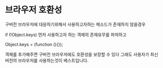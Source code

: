 # 브라우저 호환성

구버전 브라우저에 대응하기위해서 사용하고자하는 메소드가 존재하지 않을경우

if (!Object.keys)
먼저 사용하고자 하는 객체의 존재유무를 파악하고

Object.keys = (function (){});

객체를 추가해주면 구버전 브라우저에도 호환성을 보장할 수 있다
그래도 사용자가 최신버전의 브라우저를 사용하는것이 베스트입니다.